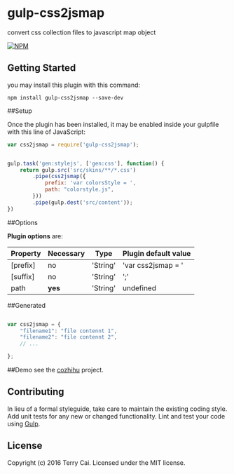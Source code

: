 # gulp-css2jsmap

convert css collection files to javascript map object 

[![NPM](https://nodei.co/npm/gulp-css2jsmap.png?downloads=true&downloadRank=true&stars=true)](https://nodei.co/npm/gulp-css2jsmap/)

## Getting Started


you may install this plugin with this command:

```shell
npm install gulp-css2jsmap --save-dev
```

##Setup

Once the plugin has been installed, it may be enabled inside your gulpfile with this line of JavaScript:



```js
var css2jsmap = require('gulp-css2jsmap');


gulp.task('gen:stylejs', ['gen:css'], function() {
    return gulp.src('src/skins/**/*.css')
        .pipe(css2jsmap({
	        prefix: 'var colorsStyle = ',
            path: "colorstyle.js",
        }))
        .pipe(gulp.dest('src/content'));
})


```


##Options


**Plugin options** are:

| Property | Necessary |   Type   | Plugin default value |
| -------- | --------- | -------- | -------------------- |
| [prefix] | no        | 'String' | 'var css2jsmap = '   |
| [suffix] | no        | 'String' | ';'                  |
| path     | **yes**   | 'String' | undefined            |

	



##Generated

```javascript

var css2jsmap = {
	"filename1": "file contennt 1",
	"filename2": "file contennt 2",
	// ...

};

```


##Demo
see the [cozhihu](https://github.com/icai/cozhihu) project.


## Contributing
In lieu of a formal styleguide, take care to maintain the existing coding style. Add unit tests for any new or changed functionality. Lint and test your code using [Gulp](http://gulpjs.com/).



## License
Copyright (c) 2016 Terry Cai. Licensed under the MIT license.
